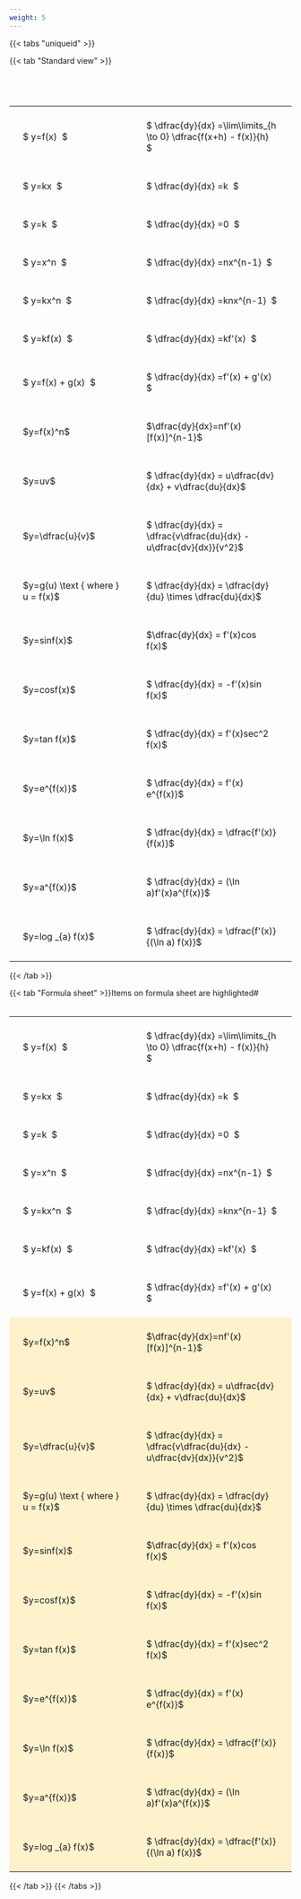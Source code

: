 ```yaml
---
weight: 5
---
```


{{< tabs "uniqueid" >}}

{{< tab "Standard view" >}}

#  
<br>
<style type="text/css">
#T_c052e th.col_heading {
  text-align: left;
  font-size: 1em;
}
#T_c052e td {
  text-align: left;
  font-size: 1em;
  padding: 1.5em;
}
#T_c052e_row0_col0, #T_c052e_row1_col0, #T_c052e_row2_col0, #T_c052e_row3_col0, #T_c052e_row4_col0, #T_c052e_row5_col0, #T_c052e_row6_col0, #T_c052e_row7_col0, #T_c052e_row8_col0, #T_c052e_row9_col0, #T_c052e_row10_col0, #T_c052e_row11_col0, #T_c052e_row12_col0, #T_c052e_row13_col0, #T_c052e_row14_col0, #T_c052e_row15_col0, #T_c052e_row16_col0, #T_c052e_row17_col0 {
  width: 300px;
  white-space: pre-wrap;
}
#T_c052e_row0_col1, #T_c052e_row1_col1, #T_c052e_row2_col1, #T_c052e_row3_col1, #T_c052e_row4_col1, #T_c052e_row5_col1, #T_c052e_row6_col1, #T_c052e_row7_col1, #T_c052e_row8_col1, #T_c052e_row9_col1, #T_c052e_row10_col1, #T_c052e_row11_col1, #T_c052e_row12_col1, #T_c052e_row13_col1, #T_c052e_row14_col1, #T_c052e_row15_col1, #T_c052e_row16_col1, #T_c052e_row17_col1 {
  width: 400px;
  white-space: pre-wrap;
}
</style>
<table id="T_c052e">
  <thead>
  </thead>
  <tbody>
    <tr>
      <td id="T_c052e_row0_col0" class="data row0 col0" >$ y=f(x)  $</td>
      <td id="T_c052e_row0_col1" class="data row0 col1" >$ \dfrac{dy}{dx} =\lim\limits_{h \to 0} \dfrac{f(x+h) - f(x)}{h}  $</td>
    </tr>
    <tr>
      <td id="T_c052e_row1_col0" class="data row1 col0" >$ y=kx  $</td>
      <td id="T_c052e_row1_col1" class="data row1 col1" >$ \dfrac{dy}{dx} =k  $</td>
    </tr>
    <tr>
      <td id="T_c052e_row2_col0" class="data row2 col0" >$ y=k  $</td>
      <td id="T_c052e_row2_col1" class="data row2 col1" >$ \dfrac{dy}{dx} =0  $</td>
    </tr>
    <tr>
      <td id="T_c052e_row3_col0" class="data row3 col0" >$ y=x^n  $</td>
      <td id="T_c052e_row3_col1" class="data row3 col1" >$ \dfrac{dy}{dx} =nx^{n-1}  $</td>
    </tr>
    <tr>
      <td id="T_c052e_row4_col0" class="data row4 col0" >$ y=kx^n  $</td>
      <td id="T_c052e_row4_col1" class="data row4 col1" >$ \dfrac{dy}{dx} =knx^{n-1}  $</td>
    </tr>
    <tr>
      <td id="T_c052e_row5_col0" class="data row5 col0" >$ y=kf(x)  $</td>
      <td id="T_c052e_row5_col1" class="data row5 col1" >$ \dfrac{dy}{dx} =kf'(x)  $</td>
    </tr>
    <tr>
      <td id="T_c052e_row6_col0" class="data row6 col0" >$ y=f(x) + g(x)  $</td>
      <td id="T_c052e_row6_col1" class="data row6 col1" >$ \dfrac{dy}{dx} =f'(x) + g'(x)  $</td>
    </tr>
    <tr>
      <td id="T_c052e_row7_col0" class="data row7 col0" >$y=f(x)^n$</td>
      <td id="T_c052e_row7_col1" class="data row7 col1" >$\dfrac{dy}{dx}=nf'(x)[f(x)]^{n-1}$</td>
    </tr>
    <tr>
      <td id="T_c052e_row8_col0" class="data row8 col0" >$y=uv$</td>
      <td id="T_c052e_row8_col1" class="data row8 col1" >$ \dfrac{dy}{dx} = u\dfrac{dv}{dx} + v\dfrac{du}{dx}$</td>
    </tr>
    <tr>
      <td id="T_c052e_row9_col0" class="data row9 col0" >$y=\dfrac{u}{v}$</td>
      <td id="T_c052e_row9_col1" class="data row9 col1" >$ \dfrac{dy}{dx} = \dfrac{v\dfrac{du}{dx} - u\dfrac{dv}{dx}}{v^2}$</td>
    </tr>
    <tr>
      <td id="T_c052e_row10_col0" class="data row10 col0" >$y=g(u) \text { where } u = f(x)$</td>
      <td id="T_c052e_row10_col1" class="data row10 col1" >$ \dfrac{dy}{dx} = \dfrac{dy}{du} \times \dfrac{du}{dx}$</td>
    </tr>
    <tr>
      <td id="T_c052e_row11_col0" class="data row11 col0" >$y=sinf(x)$</td>
      <td id="T_c052e_row11_col1" class="data row11 col1" >$\dfrac{dy}{dx} = f'(x)cos f(x)$</td>
    </tr>
    <tr>
      <td id="T_c052e_row12_col0" class="data row12 col0" >$y=cosf(x)$</td>
      <td id="T_c052e_row12_col1" class="data row12 col1" >$ \dfrac{dy}{dx} = -f'(x)sin f(x)$</td>
    </tr>
    <tr>
      <td id="T_c052e_row13_col0" class="data row13 col0" >$y=tan f(x)$</td>
      <td id="T_c052e_row13_col1" class="data row13 col1" >$ \dfrac{dy}{dx} = f'(x)sec^2 f(x)$</td>
    </tr>
    <tr>
      <td id="T_c052e_row14_col0" class="data row14 col0" >$y=e^{f(x)}$</td>
      <td id="T_c052e_row14_col1" class="data row14 col1" >$ \dfrac{dy}{dx} = f'(x) e^{f(x)}$</td>
    </tr>
    <tr>
      <td id="T_c052e_row15_col0" class="data row15 col0" >$y=\ln f(x)$</td>
      <td id="T_c052e_row15_col1" class="data row15 col1" >$ \dfrac{dy}{dx} = \dfrac{f'(x)}{f(x)}$</td>
    </tr>
    <tr>
      <td id="T_c052e_row16_col0" class="data row16 col0" >$y=a^{f(x)}$</td>
      <td id="T_c052e_row16_col1" class="data row16 col1" >$ \dfrac{dy}{dx} = (\ln a)f'(x)a^{f(x)}$</td>
    </tr>
    <tr>
      <td id="T_c052e_row17_col0" class="data row17 col0" >$y=log _{a} f(x)$</td>
      <td id="T_c052e_row17_col1" class="data row17 col1" >$ \dfrac{dy}{dx} = \dfrac{f'(x)}{(\ln a) f(x)}$</td>
    </tr>
  </tbody>
</table>
{{< /tab >}}

{{< tab "Formula sheet" >}}Items on formula sheet are highlighted#  
<br>
<style type="text/css">
#T_227fe th.col_heading {
  text-align: left;
  font-size: 1em;
}
#T_227fe td {
  text-align: left;
  font-size: 1em;
  padding: 1.5em;
}
#T_227fe_row0_col0, #T_227fe_row1_col0, #T_227fe_row2_col0, #T_227fe_row3_col0, #T_227fe_row4_col0, #T_227fe_row5_col0, #T_227fe_row6_col0 {
  width: 300px;
  white-space: pre-wrap;
}
#T_227fe_row0_col1, #T_227fe_row1_col1, #T_227fe_row2_col1, #T_227fe_row3_col1, #T_227fe_row4_col1, #T_227fe_row5_col1, #T_227fe_row6_col1 {
  width: 400px;
  white-space: pre-wrap;
}
#T_227fe_row7_col0, #T_227fe_row8_col0, #T_227fe_row9_col0, #T_227fe_row10_col0, #T_227fe_row11_col0, #T_227fe_row12_col0, #T_227fe_row13_col0, #T_227fe_row14_col0, #T_227fe_row15_col0, #T_227fe_row16_col0, #T_227fe_row17_col0 {
  width: 300px;
  background-color: rgba(255,194,10, 0.2);
  white-space: pre-wrap;
}
#T_227fe_row7_col1, #T_227fe_row8_col1, #T_227fe_row9_col1, #T_227fe_row10_col1, #T_227fe_row11_col1, #T_227fe_row12_col1, #T_227fe_row13_col1, #T_227fe_row14_col1, #T_227fe_row15_col1, #T_227fe_row16_col1, #T_227fe_row17_col1 {
  width: 400px;
  background-color: rgba(255,194,10, 0.2);
  white-space: pre-wrap;
}
</style>
<table id="T_227fe">
  <thead>
  </thead>
  <tbody>
    <tr>
      <td id="T_227fe_row0_col0" class="data row0 col0" >$ y=f(x)  $</td>
      <td id="T_227fe_row0_col1" class="data row0 col1" >$ \dfrac{dy}{dx} =\lim\limits_{h \to 0} \dfrac{f(x+h) - f(x)}{h}  $</td>
    </tr>
    <tr>
      <td id="T_227fe_row1_col0" class="data row1 col0" >$ y=kx  $</td>
      <td id="T_227fe_row1_col1" class="data row1 col1" >$ \dfrac{dy}{dx} =k  $</td>
    </tr>
    <tr>
      <td id="T_227fe_row2_col0" class="data row2 col0" >$ y=k  $</td>
      <td id="T_227fe_row2_col1" class="data row2 col1" >$ \dfrac{dy}{dx} =0  $</td>
    </tr>
    <tr>
      <td id="T_227fe_row3_col0" class="data row3 col0" >$ y=x^n  $</td>
      <td id="T_227fe_row3_col1" class="data row3 col1" >$ \dfrac{dy}{dx} =nx^{n-1}  $</td>
    </tr>
    <tr>
      <td id="T_227fe_row4_col0" class="data row4 col0" >$ y=kx^n  $</td>
      <td id="T_227fe_row4_col1" class="data row4 col1" >$ \dfrac{dy}{dx} =knx^{n-1}  $</td>
    </tr>
    <tr>
      <td id="T_227fe_row5_col0" class="data row5 col0" >$ y=kf(x)  $</td>
      <td id="T_227fe_row5_col1" class="data row5 col1" >$ \dfrac{dy}{dx} =kf'(x)  $</td>
    </tr>
    <tr>
      <td id="T_227fe_row6_col0" class="data row6 col0" >$ y=f(x) + g(x)  $</td>
      <td id="T_227fe_row6_col1" class="data row6 col1" >$ \dfrac{dy}{dx} =f'(x) + g'(x)  $</td>
    </tr>
    <tr>
      <td id="T_227fe_row7_col0" class="data row7 col0" >$y=f(x)^n$</td>
      <td id="T_227fe_row7_col1" class="data row7 col1" >$\dfrac{dy}{dx}=nf'(x)[f(x)]^{n-1}$</td>
    </tr>
    <tr>
      <td id="T_227fe_row8_col0" class="data row8 col0" >$y=uv$</td>
      <td id="T_227fe_row8_col1" class="data row8 col1" >$ \dfrac{dy}{dx} = u\dfrac{dv}{dx} + v\dfrac{du}{dx}$</td>
    </tr>
    <tr>
      <td id="T_227fe_row9_col0" class="data row9 col0" >$y=\dfrac{u}{v}$</td>
      <td id="T_227fe_row9_col1" class="data row9 col1" >$ \dfrac{dy}{dx} = \dfrac{v\dfrac{du}{dx} - u\dfrac{dv}{dx}}{v^2}$</td>
    </tr>
    <tr>
      <td id="T_227fe_row10_col0" class="data row10 col0" >$y=g(u) \text { where } u = f(x)$</td>
      <td id="T_227fe_row10_col1" class="data row10 col1" >$ \dfrac{dy}{dx} = \dfrac{dy}{du} \times \dfrac{du}{dx}$</td>
    </tr>
    <tr>
      <td id="T_227fe_row11_col0" class="data row11 col0" >$y=sinf(x)$</td>
      <td id="T_227fe_row11_col1" class="data row11 col1" >$\dfrac{dy}{dx} = f'(x)cos f(x)$</td>
    </tr>
    <tr>
      <td id="T_227fe_row12_col0" class="data row12 col0" >$y=cosf(x)$</td>
      <td id="T_227fe_row12_col1" class="data row12 col1" >$ \dfrac{dy}{dx} = -f'(x)sin f(x)$</td>
    </tr>
    <tr>
      <td id="T_227fe_row13_col0" class="data row13 col0" >$y=tan f(x)$</td>
      <td id="T_227fe_row13_col1" class="data row13 col1" >$ \dfrac{dy}{dx} = f'(x)sec^2 f(x)$</td>
    </tr>
    <tr>
      <td id="T_227fe_row14_col0" class="data row14 col0" >$y=e^{f(x)}$</td>
      <td id="T_227fe_row14_col1" class="data row14 col1" >$ \dfrac{dy}{dx} = f'(x) e^{f(x)}$</td>
    </tr>
    <tr>
      <td id="T_227fe_row15_col0" class="data row15 col0" >$y=\ln f(x)$</td>
      <td id="T_227fe_row15_col1" class="data row15 col1" >$ \dfrac{dy}{dx} = \dfrac{f'(x)}{f(x)}$</td>
    </tr>
    <tr>
      <td id="T_227fe_row16_col0" class="data row16 col0" >$y=a^{f(x)}$</td>
      <td id="T_227fe_row16_col1" class="data row16 col1" >$ \dfrac{dy}{dx} = (\ln a)f'(x)a^{f(x)}$</td>
    </tr>
    <tr>
      <td id="T_227fe_row17_col0" class="data row17 col0" >$y=log _{a} f(x)$</td>
      <td id="T_227fe_row17_col1" class="data row17 col1" >$ \dfrac{dy}{dx} = \dfrac{f'(x)}{(\ln a) f(x)}$</td>
    </tr>
  </tbody>
</table>
{{< /tab >}}
{{< /tabs >}}